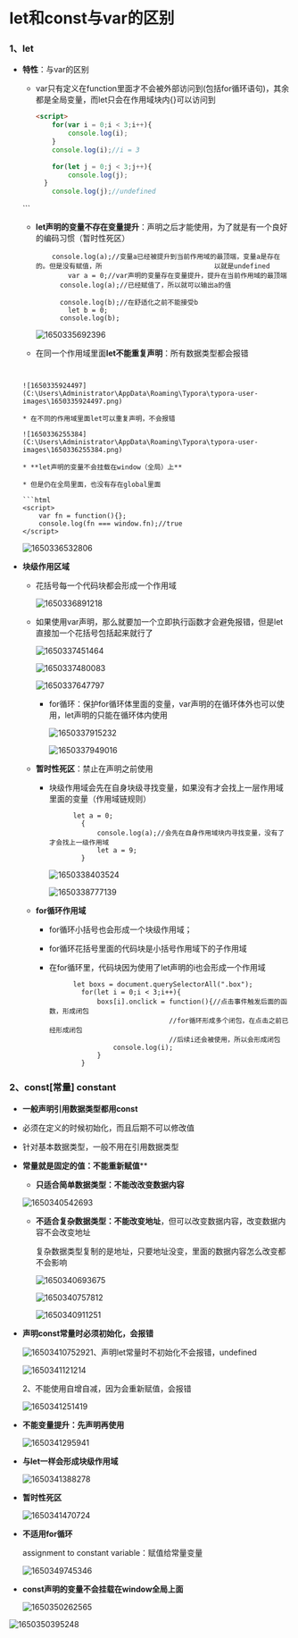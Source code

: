 # let和const与var的区别

### 1、let

* **特性**：与var的区别

  * var只有定义在function里面才不会被外部访问到(包括for循环语句)，其余都是全局变量，而let只会在作用域块内{}可以访问到

    ```html
    <script>
        for(var i = 0;i < 3;i++){
            console.log(i);
        }
        console.log(i);//i = 3
        
        for(let j = 0;j < 3;j++){
            console.log(j);
      }
        console.log(j);//undefined
  </script>
    ```

  * **let声明的变量不存在变量提升**：声明之后才能使用，为了就是有一个良好的编码习惯（暂时性死区）

    ```
  		console.log(a);//变量a已经被提升到当前作用域的最顶端，变量a是存在的。但是没有赋值，所							以就是undefined
            var a = 0;//var声明的变量存在变量提升，提升在当前作用域的最顶端
          console.log(a);//已经赋值了，所以就可以输出a的值
            
          console.log(b);//在舒适化之前不能接受b
            let b = 0;
          console.log(b);
    ```

    ![1650335692396](C:\Users\Administrator\AppData\Roaming\Typora\typora-user-images\1650335692396.png)

  * 在同一个作用域里面**let不能重复声明**：所有数据类型都会报错

    ```html
  <script>
        var a = 0;
      let a = 8;
        console.log(a);//报错
  </script>
    ```

    ![1650335924497](C:\Users\Administrator\AppData\Roaming\Typora\typora-user-images\1650335924497.png)

  * 在不同的作用域里面let可以重复声明，不会报错

    ![1650336255384](C:\Users\Administrator\AppData\Roaming\Typora\typora-user-images\1650336255384.png)

  * **let声明的变量不会挂载在window（全局）上**

    * 但是仍在全局里面，也没有存在global里面

    ```html
  <script>
        var fn = function(){};
        console.log(fn === window.fn);//true
    </script>
    ```
  
    
  
  ![1650336532806](C:\Users\Administrator\AppData\Roaming\Typora\typora-user-images\1650336532806.png)
  
* **块级作用区域**
  
  * 花括号每一个代码块都会形成一个作用域
  
    ![1650336891218](C:\Users\Administrator\AppData\Roaming\Typora\typora-user-images\1650336891218.png)
  
  * 如果使用var声明，那么就要加一个立即执行函数才会避免报错，但是let直接加一个花括号包括起来就行了
  
    ![1650337451464](C:\Users\Administrator\AppData\Roaming\Typora\typora-user-images\1650337451464.png)
  
    ![1650337480083](C:\Users\Administrator\AppData\Roaming\Typora\typora-user-images\1650337480083.png)
  
      ![1650337647797](C:\Users\Administrator\AppData\Roaming\Typora\typora-user-images\1650337647797.png)
  
    * for循环：保护for循环体里面的变量，var声明的在循环体外也可以使用，let声明的只能在循环体内使用
  
      ![1650337915232](C:\Users\Administrator\AppData\Roaming\Typora\typora-user-images\1650337915232.png)
  
      ![1650337949016](C:\Users\Administrator\AppData\Roaming\Typora\typora-user-images\1650337949016.png)
  
  * **暂时性死区**：禁止在声明之前使用
  
    * 块级作用域会先在自身块级寻找变量，如果没有才会找上一层作用域里面的变量（作用域链规则）
  
      ```
      		let a = 0;
              {
                  console.log(a);//会先在自身作用域块内寻找变量，没有了才会找上一级作用域
                  let a = 9;
              }
      ```
  
      ![1650338403524](C:\Users\Administrator\AppData\Roaming\Typora\typora-user-images\1650338403524.png)
  
      ![1650338777139](C:\Users\Administrator\AppData\Roaming\Typora\typora-user-images\1650338777139.png)
  
  * **for循环作用域**
  
    * for循环小括号也会形成一个块级作用域；
  
    * for循环花括号里面的代码块是小括号作用域下的子作用域
  
    * 在for循环里，代码块因为使用了let声明的i也会形成一个作用域
  
      ```
      		let boxs = document.querySelectorAll(".box");
              for(let i = 0;i < 3;i++){
                  boxs[i].onclick = function(){//点击事件触发后面的函数，形成闭包
                  					//for循环形成多个闭包，在点击之前已经形成闭包
                  					//后续i还会被使用，所以会形成闭包
                      console.log(i);
                  }
              }
      ```

### 2、const[常量]   constant

* **一般声明引用数据类型都用const**

* 必须在定义的时候初始化，而且后期不可以修改值

* 针对基本数据类型，一般不用在引用数据类型

* **常量就是固定的值：不能重新赋值****

  * **只适合简单数据类型：不能改改变数据内容**

  ![1650340542693](C:\Users\Administrator\AppData\Roaming\Typora\typora-user-images\1650340542693.png)

  * **不适合复杂数据类型：不能改变地址**，但可以改变数据内容，改变数据内容不会改变地址

    复杂数据类型复制的是地址，只要地址没变，里面的数据内容怎么改变都不会影响

    ![1650340693675](C:\Users\Administrator\AppData\Roaming\Typora\typora-user-images\1650340693675.png)

    ![1650340757812](C:\Users\Administrator\AppData\Roaming\Typora\typora-user-images\1650340757812.png)

    ![1650340911251](C:\Users\Administrator\AppData\Roaming\Typora\typora-user-images\1650340911251.png)

* **声明const常量时必须初始化，会报错**

  ![1650341075292](C:\Users\Administrator\AppData\Roaming\Typora\typora-user-images\1650341075292.png)1、声明let常量时不初始化不会报错，undefined

  ![1650341121214](C:\Users\Administrator\AppData\Roaming\Typora\typora-user-images\1650341121214.png)

  2、不能使用自增自减，因为会重新赋值，会报错

  ![1650341251419](C:\Users\Administrator\AppData\Roaming\Typora\typora-user-images\1650341251419.png)

* **不能变量提升：先声明再使用**

  ![1650341295941](C:\Users\Administrator\AppData\Roaming\Typora\typora-user-images\1650341295941.png)

* **与let一样会形成块级作用域**

  ![1650341388278](C:\Users\Administrator\AppData\Roaming\Typora\typora-user-images\1650341388278.png)

* **暂时性死区**

  ![1650341470724](C:\Users\Administrator\AppData\Roaming\Typora\typora-user-images\1650341470724.png)

* **不适用for循环**

  assignment to constant variable：赋值给常量变量

  ![1650349745346](C:\Users\Administrator\AppData\Roaming\Typora\typora-user-images\1650349745346.png)

* **const声明的变量不会挂载在window全局上面**

  ![1650350262565](C:\Users\Administrator\AppData\Roaming\Typora\typora-user-images\1650350262565.png)

![1650350395248](C:\Users\Administrator\AppData\Roaming\Typora\typora-user-images\1650350395248.png)